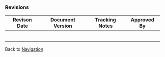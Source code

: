 ### Revisions

| **Revison Date**             | **Document Version**           | **Tracking Notes** | **Approved By** |
|--------------------------|----------------------------|----------------|-------------|
|                          |                            |                |             | 
|                          |                            |                |             |
|                          |                            |                |             |
|                          |                            |                |             |
|                          |                            |                |             |
|                          |                            |                |             |

Back to [Navigation](#navigation)
